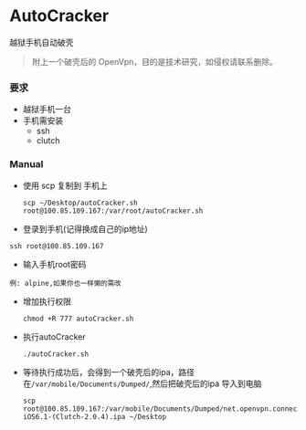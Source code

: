 # AutoCracker
越狱手机自动破壳
 >附上一个破壳后的 OpenVpn，目的是技术研究，如侵权请联系删除。

### 要求
* 越狱手机一台
* 手机需安装
  * ssh
  * clutch


### Manual

* 使用 scp 复制到 手机上

  ``` shell
  scp ~/Desktop/autoCracker.sh root@100.85.109.167:/var/root/autoCracker.sh
  ```
  
* 登录到手机(记得换成自己的ip地址)

 ```shell
 ssh root@100.85.109.167
 ```
 
* 输入手机root密码

 ```
 例: alpine,如果你也一样懒的需改
 ```

* 增加执行权限  
  ``` shell
  chmod +R 777 autoCracker.sh
  ```

* 执行autoCracker

  ```
  ./autoCracker.sh
  ```
  
* 等待执行成功后，会得到一个破壳后的ipa，路径在`/var/mobile/Documents/Dumped/`,然后把破壳后的ipa 导入到电脑
  ```shell
  scp root@100.85.109.167:/var/mobile/Documents/Dumped/net.openvpn.connect.app-iOS6.1-(Clutch-2.0.4).ipa ~/Desktop
  ```
